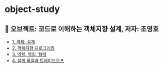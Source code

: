 # object-study


📕 오브젝트: 코드로 이해하는 객체지향 설계, 저자: 조영호
---

- [1. 객체, 설계](https://github.com/goldcrestwilma/object-study/tree/main/1.%20%EA%B0%9D%EC%B2%B4%2C%20%EC%84%A4%EA%B3%84)
- [2. 객체지향 프로그래밍](https://github.com/goldcrestwilma/object-study/tree/main/2.%20%EA%B0%9D%EC%B2%B4%EC%A7%80%ED%96%A5%20%ED%94%84%EB%A1%9C%EA%B7%B8%EB%9E%98%EB%B0%8D)
- [3. 역할, 책임, 협력](https://github.com/goldcrestwilma/object-study/tree/main/3.%20%EC%97%AD%ED%95%A0,%20%EC%B1%85%EC%9E%84,%20%ED%98%91%EB%A0%A5)
- [4. 설계 품질과 트레이드오프](https://github.com/goldcrestwilma/object-study/tree/main/4.%20%EC%84%A4%EA%B3%84%20%ED%92%88%EC%A7%88%EA%B3%BC%20%ED%8A%B8%EB%A0%88%EC%9D%B4%EB%93%9C%EC%98%A4%ED%94%84)
